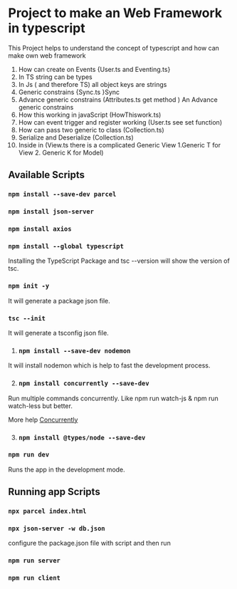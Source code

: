 # Project to make an Web Framework in typescript

This Project helps to understand the concept of typescript and how can make own web framework

1.  How can create on Events {User.ts and Eventing.ts}
2.  In TS string can be types
3.  In Js ( and therefore TS) all object keys are strings
4.  Generic constrains {Sync.ts }Sync<T extends HasId>
5.  Advance generic constrains (Attributes.ts get method ) An Advance generic constrains
6.  How this working in javaScript (HowThiswork.ts)
7.  How can event trigger and register working (User.ts see set function)
8.  How can pass two generic to class (Collection.ts)
9.  Serialize and Deserialize (Collection.ts)
10. Inside in (View.ts there is a complicated Generic View 1.Generic T for View 2. Generic K for Model)

## Available Scripts

### `npm install --save-dev parcel`

### `npm install json-server`

### `npm install axios`

### `npm install --global typescript`

Installing the TypeScript Package and tsc --version will show the version of tsc.

### `npm init -y`

It will generate a package json file.

### `tsc --init `

It will generate a tsconfig json file.

1. ### `npm install --save-dev nodemon`

It will install nodemon which is help to fast the development process.

2. ### `npm install concurrently --save-dev`

Run multiple commands concurrently. Like npm run watch-js & npm run watch-less but better.

More help [Concurrently](https://www.npmjs.com/package/concurrently)

3. ### `npm install @types/node --save-dev`

### `npm run dev`

Runs the app in the development mode.<br />

## Running app Scripts

### `npx parcel index.html`

### `npx json-server -w db.json`

configure the package.json file with script and then run

### `npm run server`

### `npm run client`
